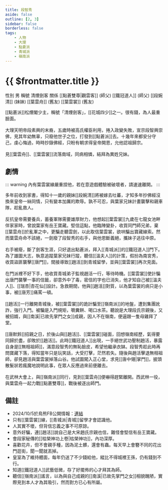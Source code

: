 ```yaml
---
title: 段智秀
aside: false
outline: [2, 3]
sidebar: false
borderless: false
tags:
    - 人物
    - 大理
    - 點蒼派
    - 青城派
    - 嶺南派
---
```


# {{ $frontmatter.title }}

<ChTabs position="bottom">
	<ChTab title="段智秀">
		<Ch src='/images/characters/special833/normal.webp' position='right'/>
		<ChName nameZh='段智秀' nameEn='Duan Zhixiu' position='right' />
		<ChTable>
			<ChTr>
				<ChTd isTitle=true>
					性別
				</ChTd>
				<ChTd>
					男
				</ChTd>
			</ChTr>
			<ChTr>
				<ChTd isTitle=true>
					稱號
				</ChTd>
				<ChTd>
					清煙劍客
				</ChTd>
			</ChTr>
			<ChTr>
				<ChTd isTitle=true position='center'>
					關係
				</ChTd>
			</ChTr>
			<ChTr>
				<ChTd position='center'>
					[[點蒼雙尊|觀雲客]] (師父)
				</ChTd>
			</ChTr>
			<ChTr>
				<ChTd position='center'>
					[[鐵冠道人]] (師父)
				</ChTd>
			</ChTr>
			<ChTr>
				<ChTd position='center'>
					[[段婉清]] (妹妹)
				</ChTd>
			</ChTr>
			<ChTr>
				<ChTd position='center'>
					[[葉雲舟]] (舊友)
				</ChTd>
			</ChTr>
			<ChTr>
				<ChTd position='center'>
					[[葉雲裳]] (舊友)
				</ChTd>
			</ChTr>
		</ChTable>
	</ChTab>
</ChTabs>
<br>

[[點蒼派]]松煙閣少主，稱號「清煙劍客」，[[花城四少]]之一。很有錢，為人最重臉面。
<br><br>
大理天明帝段素興的末裔，五歲時被高氏權臣利用，捲入政變失敗，宣宗段智興崇佛，見其年幼無辜，只廢他世子之位，打發到[[點蒼派]]去。十幾年來都安分守己，虔心悔過，時時抄錄佛經，只盼有朝求得皇帝開恩，允他認祖歸宗。
<br><br>
見[[葉雲舟]]、[[葉雲裳]]流落南域，同病相憐，結拜為異姓兄妹。

## 劇情

::: warning
內有葉雲裳線嚴重捏他，若在意遊戲體驗被破壞者，請速速離開。
:::

多年前收到家書，得知十一歲的親妹[[段婉清]]將被嫁去吐蕃，才知多年抄佛經沒換來皇帝一絲同情，只有變本加厲的欺辱。孰不可忍，與葉家兄妹計畫襲擊和親車隊，趁亂救人。
<br><br>
反抗皇帝需要養兵，蓄養軍隊需要雄厚財力，他想起[[葉雲裳]]九歲在七龍女池畔伴家家時，曾說葉家有岳王寶藏。堅信這點，他臨陣變卦，收買同門師兄弟，棄[[葉雲舟]]於亂軍之中，更騙走聽雲劍，以此取信葉雲裳，欲哄騙出寶藏線索。然而葉雲舟命不該絕，一劍廢了段智秀的右手，與他恩斷義絕，攜妹子逃往中原。
<br><br>
右手被廢，斷了劍客生涯，只好退出點蒼派，拜入[[青城派]]的[[鐵冠道人]]門下。為了雄圖大志，執意追蹤葉家兄妹行蹤，聽信[[溫夫人]]的計策，假扮為南宮秀，收買盜匪襲擊[[唐門]]，間接導致[[趙活]]到青城留學，並與[[葉雲裳]]再次見面。
<br><br>
在門派裡不好下手，他收買青城弟子監視趙活一行，等待時機。[[葉雲裳]]使計騙出唐門襲擊一事的信籤，卻意外中了毒，密信的字也已消失，他才知自己被[[溫夫人]]、[[瑞杏|杏花仙]]設計。急救期間，他與[[趙活]]對質，以為葉雲裳的病只是小事，被[[唐芳]]痛罵一頓。
<br><br>
[[趙活]]一行離開青城後，被[[葉雲裳]]的詭計騙至[[嶺南派]]的地盤，遭到集團訛詐，強行入門。被騙是入門規矩，嚼糞餅、喝口水茶。聽說是大理段氏宗親後，又被招婿，與[[南溪|已故先掌門之女]]成親，因人不在嶺南，便逼跟一隻母雞拜了堂。
<br><br>
[[唐默鈴]]招親之日，於後山與[[趙活]]、[[葉雲裳]]碰面，回想嶺南經歷，氣得要同歸於盡，卻敗於[[趙活]]。此時[[鐵冠道人]]出現，一手絕世武功壓制趙活，暴露自身是[[無相祖師]]，滿意段智秀的無恥臉皮，希望他繼承衣缽。段智秀趁此時再問寶藏下落，得知當年只是玩笑話，大受打擊，茫然若失。隨後與趙活擊退無相祖師，卻見趙活與葉雲裳掉落山谷。他試圖闖入正心堂，求見[[唐中翎|掌門]]，披頭散髮狀若瘋魔地說明此事，在眾人反應過來前便離去。
<br><br>
在武林大會上，與[[嶺南派]]同行，見到[[葉雲舟]]便嚇得趕緊離開。西武林一役，與葉雲舟一起力戰[[點蒼雙尊]]，戰後被逐出師門。

## 備註

- 2024/10/5於鳥熊FB公開情報：[連結](https://www.facebook.com/100076301525150/posts/554404723779574)
- 只有[[葉雲裳]]線，[[青城派|青城]]留學才會認識他。
- 人其實不壞，但背信忘義之事不可原諒。
- 意外好騙，連[[趙活]]說自己是大宋趙氏宗親也信，難怪會堅信有岳王寶藏。
- 會段家秘傳的[[枯榮神功上卷|枯榮神功]]，內功深厚。
- 喜歡花卉，但不會親手種，因為泥土髒，還會有蟲。每天早上會簪不同的花出門逛街，聞一聞就丟掉。
- 皇室為了維持體面，每年仍送了不少錢給他，縱比不得城裡王孫，仍有錢到不行。
- 知道[[鐵冠道人]]武藝低微，存了好擺佈的心才拜其為師。
- 聽信[[嶺南派]]謠言，以為與自己成親的[[南溪|已故先掌門之女]]相貌醜陋，實際見到本人才為其吸引，然而對方已心有所屬。
